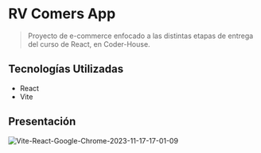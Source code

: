 # RV Comers App

> Proyecto de e-commerce enfocado a las distintas etapas de entrega del curso de React, en Coder-House.

## Tecnologías Utilizadas
- React
- Vite

## Presentación

![Vite-React-Google-Chrome-2023-11-17-17-01-09](https://github.com/Rv2214/PreEntregaVazquezRodrigo/assets/131439746/05fa9cc2-bc8c-4b9e-b197-fab52ad1bb5c)
